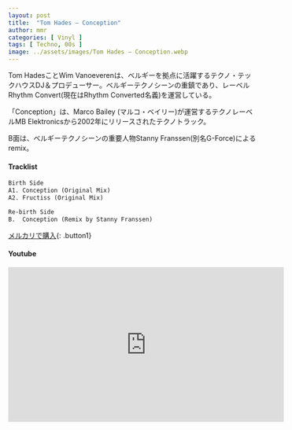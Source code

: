 ```yaml
---
layout: post
title:  "Tom Hades – Conception"
author: mmr
categories: [ Vinyl ]
tags: [ Techno, 00s ]
image: ../assets/images/Tom Hades – Conception.webp
---
```


Tom HadesことWim Vanoeverenは、ベルギーを拠点に活躍するテクノ・テックハウスDJ＆プロデューサー。ベルギーテクノシーンの重鎮であり、レーベルRhythm Convert(現在はRhythm Converted名義)を運営している。

「Conception」は、Marco Bailey (マルコ・ベイリー)が運営するテクノレーベルMB Elektronicsから2002年にリリースされたテクノトラック。

B面は、ベルギーテクノシーンの重要人物Stanny Franssen(別名G-Force)によるremix。

#### Tracklist
```md
Birth Side
A1. Conception (Original Mix)
A2. Fructiss (Original Mix)

Re-birth Side
B.  Conception (Remix by Stanny Franssen)
```

[メルカリで購入](https://jp.mercari.com/item/m18191583425?afid=6142608987){: .button1}

#### Youtube
<iframe width="560" height="315" src="https://www.youtube.com/embed/XLIQ4EPZc5U?si=f61B3LB1gN68ttWs" title="YouTube video player" frameborder="0" allow="accelerometer; autoplay; clipboard-write; encrypted-media; gyroscope; picture-in-picture; web-share" referrerpolicy="strict-origin-when-cross-origin" allowfullscreen></iframe>